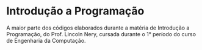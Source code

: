 # Introdução a Programação
  A maior parte dos códigos elaborados durante a matéria de Introdução a Programação, do Prof. Lincoln Nery, cursada durante o 1° período do curso de Engenharia da Computação.
